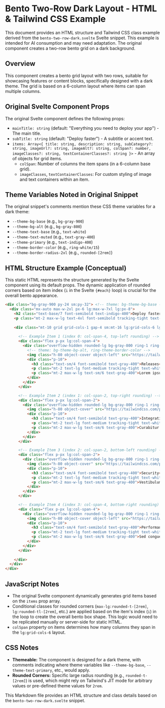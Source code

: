# Bento Two-Row Dark Layout - HTML & Tailwind CSS Example

This document provides an HTML structure and Tailwind CSS class example derived from the `bento-two-row-dark.svelte` Svelte snippet. This example is intended for AI consumption and may need adaptation. The original component creates a two-row bento grid on a dark background.

## Overview

This component creates a bento grid layout with two rows, suitable for showcasing features or content blocks, specifically designed with a dark theme. The grid is based on a 6-column layout where items can span multiple columns.

## Original Svelte Component Props

The original Svelte component defines the following props:

-   `mainTitle: string` (default: "Everything you need to deploy your app") - The main title.
-   `subTitle: string` (default: "Deploy faster") - A subtitle or accent text.
-   `items: Array<{ title: string, description: string, subCategory?: string, imageUrl?: string, imageAlt?: string, colSpan?: number, imageClasses?: string, textContainerClasses?: string }>` - An array of objects for grid items.
    -   `colSpan`: Number of columns the item spans (in a 6-column base grid).
    -   `imageClasses`, `textContainerClasses`: For custom styling of image and text containers within an item.

## Theme Variables Noted in Original Snippet

The original snippet's comments mention these CSS theme variables for a dark theme:
-   `--theme-bg-base` (e.g., `bg-gray-900`)
-   `--theme-bg-alt` (e.g., `bg-gray-800`)
-   `--theme-text-base` (e.g., `text-white`)
-   `--theme-text-muted` (e.g., `text-gray-400`)
-   `--theme-primary` (e.g., `text-indigo-400`)
-   `--theme-border-color` (e.g., `ring-white/15`)
-   `--theme-border-radius-2xl` (e.g., `rounded-[2rem]`)

## HTML Structure Example (Conceptual)

This static HTML represents the structure generated by the Svelte component using its default props. The dynamic application of rounded corners based on item index (`i` in the Svelte `{#each}` loop) is crucial for the overall bento appearance.

```html
<div class="bg-gray-900 py-24 sm:py-32"> <!-- theme: bg-theme-bg-base -->
  <div class="mx-auto max-w-2xl px-6 lg:max-w-7xl lg:px-8">
    <h2 class="text-base/7 font-semibold text-indigo-400">Deploy faster</h2> <!-- subTitle, theme: text-theme-primary -->
    <p class="mt-2 max-w-lg text-4xl font-semibold tracking-tight text-pretty text-white sm:text-5xl">Everything you need to deploy your app</p> <!-- mainTitle, theme: text-theme-text-base -->
    
    <div class="mt-10 grid grid-cols-1 gap-4 sm:mt-16 lg:grid-cols-6 lg:grid-rows-2">
      
      <!-- Example Item 1 (index 0: col-span-4, top-left rounding) -->
      <div class="flex p-px lg:col-span-4">
        <div class="overflow-hidden rounded-lg bg-gray-800 ring-1 ring-white/15 max-lg:rounded-t-[2rem] lg:rounded-tl-[2rem]"> 
          <!-- theme: bg-theme-bg-alt, ring-theme-border-color -->
          <img class="h-80 object-cover object-left" src="https://tailwindcss.com/plus-assets/img/component-images/bento-02-releases.png" alt="Releases illustration" />
          <div class="p-10">
            <h3 class="text-sm/4 font-semibold text-gray-400">Releases</h3> <!-- theme: text-theme-text-muted -->
            <p class="mt-2 text-lg font-medium tracking-tight text-white">Push to deploy</p> <!-- theme: text-theme-text-base -->
            <p class="mt-2 max-w-lg text-sm/6 text-gray-400">Lorem ipsum dolor sit amet, consectetur adipiscing elit. In gravida justo et nulla efficitur, maximus egestas sem pellentesque.</p> <!-- theme: text-theme-text-muted -->
          </div>
        </div>
      </div>

      <!-- Example Item 2 (index 1: col-span-2, top-right rounding) -->
      <div class="flex p-px lg:col-span-2">
        <div class="overflow-hidden rounded-lg bg-gray-800 ring-1 ring-white/15 lg:rounded-tr-[2rem]">
          <img class="h-80 object-cover" src="https://tailwindcss.com/plus-assets/img/component-images/bento-02-integrations.png" alt="Integrations illustration" />
          <div class="p-10">
            <h3 class="text-sm/4 font-semibold text-gray-400">Integrations</h3>
            <p class="mt-2 text-lg font-medium tracking-tight text-white">Connect your favorite tools</p>
            <p class="mt-2 max-w-lg text-sm/6 text-gray-400">Curabitur auctor, ex quis auctor venenatis, eros arcu rhoncus massa.</p>
          </div>
        </div>
      </div>

      <!-- Example Item 3 (index 2: col-span-2, bottom-left rounding) -->
      <div class="flex p-px lg:col-span-2">
        <div class="overflow-hidden rounded-lg bg-gray-800 ring-1 ring-white/15 lg:rounded-bl-[2rem]">
          <img class="h-80 object-cover" src="https://tailwindcss.com/plus-assets/img/component-images/bento-02-security.png" alt="Security illustration" />
          <div class="p-10">
            <h3 class="text-sm/4 font-semibold text-gray-400">Security</h3>
            <p class="mt-2 text-lg font-medium tracking-tight text-white">Advanced access control</p>
            <p class="mt-2 max-w-lg text-sm/6 text-gray-400">Vestibulum ante ipsum primis in faucibus orci luctus et ultrices posuere cubilia.</p>
          </div>
        </div>
      </div>

      <!-- Example Item 4 (index 3: col-span-4, bottom-right rounding) -->
      <div class="flex p-px lg:col-span-4">
        <div class="overflow-hidden rounded-lg bg-gray-800 ring-1 ring-white/15 max-lg:rounded-b-[2rem] lg:rounded-br-[2rem]">
          <img class="h-80 object-cover object-left" src="https://tailwindcss.com/plus-assets/img/component-images/bento-02-performance.png" alt="Performance illustration" />
          <div class="p-10">
            <h3 class="text-sm/4 font-semibold text-gray-400">Performance</h3>
            <p class="mt-2 text-lg font-medium tracking-tight text-white">Lightning-fast builds</p>
            <p class="mt-2 max-w-lg text-sm/6 text-gray-400">Sed congue eros non finibus molestie. Vestibulum euismod augue vel commodo vulputate. Maecenas at augue sed elit dictum vulputate.</p>
          </div>
        </div>
      </div>
      
    </div>
  </div>
</div>
```

## JavaScript Notes

- The original Svelte component dynamically generates grid items based on the `items` prop array.
- Conditional classes for rounded corners (`max-lg:rounded-t-[2rem]`, `lg:rounded-tl-[2rem]`, etc.) are applied based on the item's index (`i`) in the loop to create the overall bento box shape. This logic would need to be replicated manually or server-side for static HTML.
- `colSpan` property on items determines how many columns they span in the `lg:grid-cols-6` layout.

## CSS Notes

- **Themeable:** The component is designed for a dark theme, with comments indicating where theme variables like `--theme-bg-base`, `--theme-text-primary`, etc., would apply.
- **Rounded Corners:** Specific large radius rounding (e.g., `rounded-t-[2rem]`) is used, which might rely on Tailwind's JIT mode for arbitrary values or pre-defined theme values for `2rem`.

This Markdown file provides an HTML structure and class details based on the `bento-two-row-dark.svelte` snippet.
